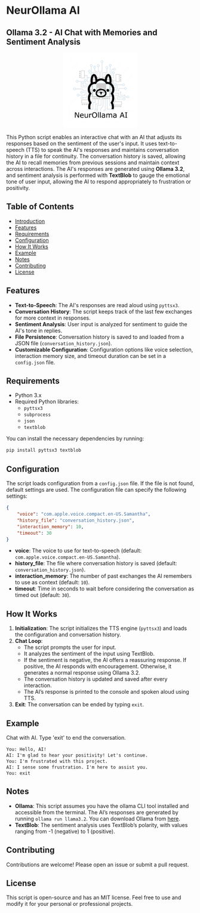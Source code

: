 
# NeurOllama AI

## Ollama 3.2 - AI Chat with Memories and Sentiment Analysis

<p align="center">
  <a href="https://github.com/ericmaddox/neurollama-ai">
    <img src="https://github.com/ericmaddox/neurollama-ai/blob/main/media/neurollama_ai.JPEG" alt="NeuroLlama AI" width="200" />
  </a>
</p>

This Python script enables an interactive chat with an AI that adjusts its responses based on the sentiment of the user's input. It uses text-to-speech (TTS) to speak the AI's responses and maintains conversation history in a file for continuity. The conversation history is saved, allowing the AI to recall memories from previous sessions and maintain context across interactions. The AI's responses are generated using **Ollama 3.2**, and sentiment analysis is performed with **TextBlob** to gauge the emotional tone of user input, allowing the AI to respond appropriately to frustration or positivity.

## Table of Contents
- [Introduction](#introduction)
- [Features](#features)
- [Requirements](#requirements)
- [Configuration](#configuration)
- [How It Works](#how-it-works)
- [Example](#example)
- [Notes](#notes)
- [Contributing](#contributing)
- [License](#license)

## Features

- **Text-to-Speech**: The AI's responses are read aloud using `pyttsx3`.
- **Conversation History**: The script keeps track of the last few exchanges for more context in responses.
- **Sentiment Analysis**: User input is analyzed for sentiment to guide the AI's tone in replies.
- **File Persistence**: Conversation history is saved to and loaded from a JSON file (`conversation_history.json`).
- **Customizable Configuration**: Configuration options like voice selection, interaction memory size, and timeout duration can be set in a `config.json` file.

## Requirements

- Python 3.x
- Required Python libraries:
  - `pyttsx3`
  - `subprocess`
  - `json`
  - `textblob`

You can install the necessary dependencies by running:

```bash
pip install pyttsx3 textblob
```

## Configuration

The script loads configuration from a `config.json` file. If the file is not found, default settings are used. The configuration file can specify the following settings:

```json
{
    "voice": "com.apple.voice.compact.en-US.Samantha",
    "history_file": "conversation_history.json",
    "interaction_memory": 10,
    "timeout": 30
}
```

- **voice**: The voice to use for text-to-speech (default: `com.apple.voice.compact.en-US.Samantha`).
- **history_file**: The file where conversation history is saved (default: `conversation_history.json`).
- **interaction_memory**: The number of past exchanges the AI remembers to use as context (default: `10`).
- **timeout**: Time in seconds to wait before considering the conversation as timed out (default: `30`).

## How It Works
1. **Initialization**: The script initializes the TTS engine (`pyttsx3`) and loads the configuration and conversation history.
2. **Chat Loop**:
   - The script prompts the user for input.
   - It analyzes the sentiment of the input using TextBlob.
   - If the sentiment is negative, the AI offers a reassuring response. If positive, the AI responds with encouragement. Otherwise, it generates a normal response using Ollama 3.2.
   - The conversation history is updated and saved after every interaction.
   - The AI’s response is printed to the console and spoken aloud using TTS.
3. **Exit**: The conversation can be ended by typing `exit`.

## Example

Chat with AI. Type 'exit' to end the conversation.

```plaintext
You: Hello, AI!
AI: I'm glad to hear your positivity! Let's continue.
You: I'm frustrated with this project.
AI: I sense some frustration. I'm here to assist you.
You: exit
```

## Notes
- **Ollama**: This script assumes you have the ollama CLI tool installed and accessible from the terminal. The AI’s responses are generated by running `ollama run llama3.2`. You can download Ollama from [here](https://ollama.com/download).
- **TextBlob**: The sentiment analysis uses TextBlob’s polarity, with values ranging from -1 (negative) to 1 (positive).

## Contributing

Contributions are welcome! Please open an issue or submit a pull request.

## License

This script is open-source and has an MIT license. Feel free to use and modify it for your personal or professional projects.
